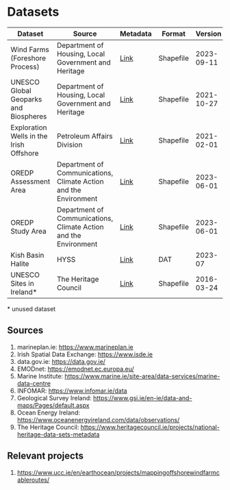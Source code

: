 # Datasets

Dataset | Source | Metadata | Format | Version
-- | -- | -- | -- | --
Wind Farms (Foreshore Process) | Department of Housing, Local Government and Heritage | [Link][owf] | Shapefile | 2023-09-11
UNESCO Global Geoparks and Biospheres | Department of Housing, Local Government and Heritage | [Link][biospheres] | Shapefile | 2021-10-27
Exploration Wells in the Irish Offshore | Petroleum Affairs Division | [Link][wells] | Shapefile | 2021-02-01
OREDP Assessment Area | Department of Communications, Climate Action and the Environment | [Link][oredp_assessment] | Shapefile | 2023-06-01
OREDP Study Area | Department of Communications, Climate Action and the Environment | [Link][oredp_study] | Shapefile | 2023-06-01
Kish Basin Halite | HYSS | [Link][hyss] | DAT | 2023-07
UNESCO Sites in Ireland* | The Heritage Council | [Link][unescosites] | Shapefile | 2016-03-24

\* unused dataset

## Sources

1. marineplan.ie: https://www.marineplan.ie
1. Irish Spatial Data Exchange: https://www.isde.ie
1. data.gov.ie: https://data.gov.ie/
1. EMODnet: https://emodnet.ec.europa.eu/
1. Marine Institute: https://www.marine.ie/site-area/data-services/marine-data-centre
1. INFOMAR: https://www.infomar.ie/data
1. Geological Survey Ireland: https://www.gsi.ie/en-ie/data-and-maps/Pages/default.aspx
1. Ocean Energy Ireland: https://www.oceanenergyireland.com/data/observations/
1. The Heritage Council: https://www.heritagecouncil.ie/projects/national-heritage-data-sets-metadata

## Relevant projects

1. https://www.ucc.ie/en/earthocean/projects/mappingoffshorewindfarmcableroutes/

[unescosites]: https://www.isde.ie/geonetwork/srv/eng/catalog.search#/metadata/69df8904-53df-4e1e-bddf-ab725a4060d4
[owf]: https://data.gov.ie/dataset/wind-farms-foreshore-process
[biospheres]: https://data.gov.ie/dataset/unesco-global-geoparks-and-biospheres
[wells]: https://www.isde.ie/geonetwork/srv/eng/catalog.search#/metadata/ie.marine.data:dataset.2171
[hyss]: https://hyss.ie
[oredp_assessment]: https://www.isde.ie/geonetwork/srv/eng/catalog.search#/metadata/ie.marine.data:dataset.2212
[oredp_study]: https://www.isde.ie/geonetwork/srv/eng/catalog.search#/metadata/ie.marine.data:dataset.2214
